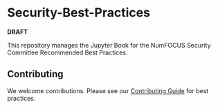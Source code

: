 # Security-Best-Practices

**DRAFT**

This repository manages the Jupyter Book for the NumFOCUS Security Committee Recommended Best Practices.

## Contributing

We welcome contributions. Please see our [Contributing Guide](CONTRIBUTING.md) for best practices.


